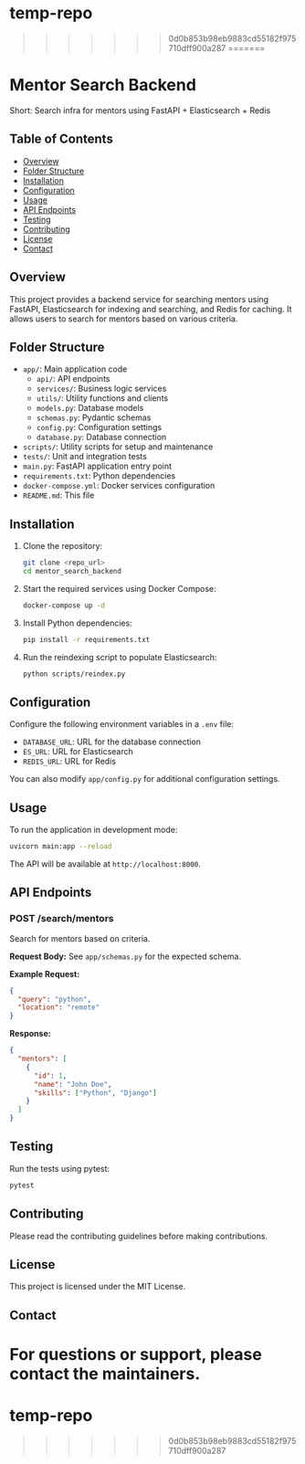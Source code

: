 # temp-repo
>>>>>>> 0d0b853b98eb9883cd55182f975710dff900a287
=======
# Mentor Search Backend

Short: Search infra for mentors using FastAPI + Elasticsearch + Redis

## Table of Contents

- [Overview](#overview)
- [Folder Structure](#folder-structure)
- [Installation](#installation)
- [Configuration](#configuration)
- [Usage](#usage)
- [API Endpoints](#api-endpoints)
- [Testing](#testing)
- [Contributing](#contributing)
- [License](#license)
- [Contact](#contact)

## Overview

This project provides a backend service for searching mentors using FastAPI, Elasticsearch for indexing and searching, and Redis for caching. It allows users to search for mentors based on various criteria.

## Folder Structure

- `app/`: Main application code
  - `api/`: API endpoints
  - `services/`: Business logic services
  - `utils/`: Utility functions and clients
  - `models.py`: Database models
  - `schemas.py`: Pydantic schemas
  - `config.py`: Configuration settings
  - `database.py`: Database connection
- `scripts/`: Utility scripts for setup and maintenance
- `tests/`: Unit and integration tests
- `main.py`: FastAPI application entry point
- `requirements.txt`: Python dependencies
- `docker-compose.yml`: Docker services configuration
- `README.md`: This file

## Installation

1. Clone the repository:
   ```bash
   git clone <repo_url>
   cd mentor_search_backend
   ```

2. Start the required services using Docker Compose:
   ```bash
   docker-compose up -d
   ```

3. Install Python dependencies:
   ```bash
   pip install -r requirements.txt
   ```

4. Run the reindexing script to populate Elasticsearch:
   ```bash
   python scripts/reindex.py
   ```

## Configuration

Configure the following environment variables in a `.env` file:

- `DATABASE_URL`: URL for the database connection
- `ES_URL`: URL for Elasticsearch
- `REDIS_URL`: URL for Redis

You can also modify `app/config.py` for additional configuration settings.

## Usage

To run the application in development mode:

```bash
uvicorn main:app --reload
```

The API will be available at `http://localhost:8000`.

## API Endpoints

### POST /search/mentors

Search for mentors based on criteria.

**Request Body:** See `app/schemas.py` for the expected schema.

**Example Request:**
```json
{
  "query": "python",
  "location": "remote"
}
```

**Response:**
```json
{
  "mentors": [
    {
      "id": 1,
      "name": "John Doe",
      "skills": ["Python", "Django"]
    }
  ]
}
```

## Testing

Run the tests using pytest:

```bash
pytest
```

## Contributing

Please read the contributing guidelines before making contributions.

## License

This project is licensed under the MIT License.

## Contact

For questions or support, please contact the maintainers.
=======
# temp-repo
>>>>>>> 0d0b853b98eb9883cd55182f975710dff900a287
